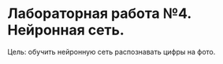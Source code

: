 # Лабораторная работа №4. Нейронная сеть.

Цель: обучить нейронную сеть распознавать цифры на фото.
